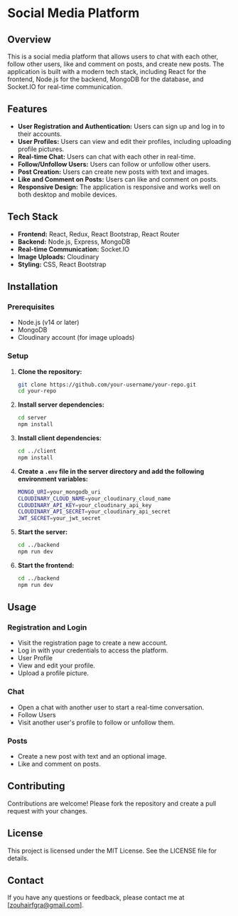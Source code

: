 # Social Media Platform

## Overview

This is a social media platform that allows users to chat with each other, follow other users, like and comment on posts, and create new posts. The application is built with a modern tech stack, including React for the frontend, Node.js for the backend, MongoDB for the database, and Socket.IO for real-time communication.

## Features

- **User Registration and Authentication:** Users can sign up and log in to their accounts.
- **User Profiles:** Users can view and edit their profiles, including uploading profile pictures.
- **Real-time Chat:** Users can chat with each other in real-time.
- **Follow/Unfollow Users:** Users can follow or unfollow other users.
- **Post Creation:** Users can create new posts with text and images.
- **Like and Comment on Posts:** Users can like and comment on posts.
- **Responsive Design:** The application is responsive and works well on both desktop and mobile devices.

## Tech Stack

- **Frontend:** React, Redux, React Bootstrap, React Router
- **Backend:** Node.js, Express, MongoDB
- **Real-time Communication:** Socket.IO
- **Image Uploads:** Cloudinary
- **Styling:** CSS, React Bootstrap

## Installation

### Prerequisites

- Node.js (v14 or later)
- MongoDB
- Cloudinary account (for image uploads)

### Setup

1. **Clone the repository:**
   ```bash
   git clone https://github.com/your-username/your-repo.git
   cd your-repo
2. **Install server dependencies:**
    ```bash
   cd server
   npm install
3. **Install client dependencies:**
   ```bash
   cd ../client
   npm install
4. **Create a `.env` file in the server directory and add the following environment variables:**
   ```bash
   MONGO_URI=your_mongodb_uri
   CLOUDINARY_CLOUD_NAME=your_cloudinary_cloud_name
   CLOUDINARY_API_KEY=your_cloudinary_api_key
   CLOUDINARY_API_SECRET=your_cloudinary_api_secret
   JWT_SECRET=your_jwt_secret

5. **Start the server:**
   ```bash
   cd ../backend
   npm run dev
6. **Start the frontend:**
   ```bash
   cd ../backend
   npm run dev
## Usage
### Registration and Login
- Visit the registration page to create a new account.
- Log in with your credentials to access the platform.
- User Profile
- View and edit your profile.
- Upload a profile picture.
### Chat
- Open a chat with another user to start a real-time conversation.
- Follow Users
- Visit another user's profile to follow or unfollow them.
### Posts
- Create a new post with text and an optional image.
- Like and comment on posts.

## Contributing
Contributions are welcome! Please fork the repository and create a pull request with your changes.

## License
This project is licensed under the MIT License. See the LICENSE file for details.

## Contact
If you have any questions or feedback, please contact me at [zouhairfgra@gmail.com].
